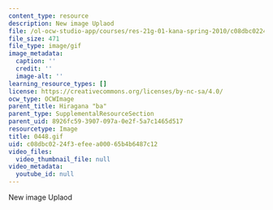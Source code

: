 ```yaml
---
content_type: resource
description: New image Uplaod
file: /ol-ocw-studio-app/courses/res-21g-01-kana-spring-2010/c08dbc0224f3efeea00065b4b6487c12_0448.gif
file_size: 471
file_type: image/gif
image_metadata:
  caption: ''
  credit: ''
  image-alt: ''
learning_resource_types: []
license: https://creativecommons.org/licenses/by-nc-sa/4.0/
ocw_type: OCWImage
parent_title: Hiragana "ba"
parent_type: SupplementalResourceSection
parent_uid: 8926fc59-3907-097a-0e2f-5a7c1465d517
resourcetype: Image
title: 0448.gif
uid: c08dbc02-24f3-efee-a000-65b4b6487c12
video_files:
  video_thumbnail_file: null
video_metadata:
  youtube_id: null
---
```

New image Uplaod